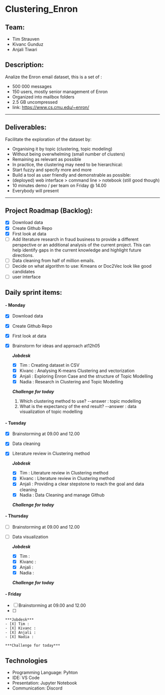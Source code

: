 # Clustering_Enron


## Team:
- Tim Strauven
- Kivanc Gunduz
- Anjali Tiwari

## Description:

Analize the Enron email dataset, this is a set of :
- 500 000 messages
- 150 users, mostly senior management of Enron
- Organized into mailbox folders
- 2.5 GB uncompressed
- link: https://www.cs.cmu.edu/~enron/
---
## Deliverables:

 Facilitate the exploration of the dataset by:
-  Organising it by topic (clustering, topic modeling)
- Without being overwhelming (small number of clusters)
- Remaining as relevant as possible
- In practice, the clustering may need to be hierarchical:
- Start fuzzy and specify more and more
- Build a tool as user friendly and demonstrable as possible:
- (deployed) web interface > command line > notebook (still good though)
- 10 minutes demo / per team on Friday @ 14.00
- Everybody will present
---

## Project Roadmap (Backlog):

- [X] Download data
- [X] Create Github Repo
- [X] First look at data
- [ ] Add literature research in fraud business to provide a different perspective or an additional analysis of the current project. This can help identify gaps in the current knowledge and highlight future directions. 
- [ ] Data cleaning from half of million emails. 
- [ ] Decide on what algorithm to use: Kmeans or Doc2Vec look like good candidates
- [ ] user interface

## Daily sprint items:

#### - Monday
- [X] Download data
- [X] Create Github Repo
- [X] First look at data
- [X] Brainstorm for ideas and approach at12h05

    ***Jobdesk***
    - [X] Tim : Creating dataset in CSV 
    - [X] Kivanc : Analysing K-means Clustering and vectorization
    - [X] Anjali : Exploring Enron Case and the structure of Topic Modelling 
    - [X] Nadia : Research in Clustering and Topic Modelling
   
    ***Challenge for today***
    1. Which clustering method to use? --answer : topic modelling
    2. What is the expectancy of the end result? --answer :  data visualization of topic modelling
   
#### - Tuesday
- [X] Brainstorming at 09.00 and 12.00
- [X] Data cleaning
- [X] Literature review in Clustering method


    ***Jobdesk***
    - [X] Tim : Literature review in Clustering method
    - [X] Kivanc : Literature review in Clustering method
    - [X] Anjali : Providing a clear stepstone to reach the goal and data cleaning
    - [X] Nadia : Data Cleaning and manage Github
   
    ***Challenge for today***
    

#### - Thursday
- [ ] Brainstorming at 09.00 and 12.00
- [ ] Data visualization

    ***Jobdesk***
    - [X] Tim : 
    - [X] Kivanc : 
    - [X] Anjali : 
    - [X] Nadia : 
   
    ***Challenge for today***
    
    
#### - Friday
- [ ] Brainstorming at 09.00 and 12.00
- [ ] 

    ***Jobdesk***
    - [X] Tim : 
    - [X] Kivanc : 
    - [X] Anjali : 
    - [X] Nadia : 
   
    ***Challenge for today***
    
    
## Technologies

- Programming Language: Pyhton
- IDE: VS Code
- Presentation: Jupyter Notebook
- Communication: Discord
